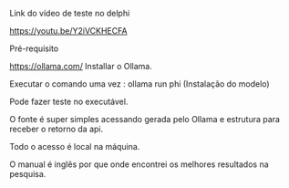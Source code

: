 Link do vídeo de teste no delphi

https://youtu.be/Y2iVCKHECFA


Pré-requisito

https://ollama.com/
Installar o Ollama.

Executar o comando uma vez : ollama run phi (Instalação do modelo)

Pode fazer teste no executável.

O fonte é super simples acessando gerada pelo Ollama e estrutura para receber
o retorno da api.

Todo o acesso é local na máquina.

O manual é inglês por que onde encontrei os melhores resultados na pesquisa.

